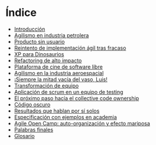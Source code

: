Índice
===

* [Introducción](00-introduccion.md)
* [Agilismo en industria petrolera](01-caso_petrolera.md)
* [Producto sin usuario](02-producto_sin_usuarios.md)
* [Reintento de implementación ágil tras fracaso](03-reintento.md)
* [XP para Dinosaurios](04-xp_dinos.md)
* [Refactoring de alto impacto](05-refactoring_groso.md)
* [Plataforma de cine de software libre](06-plataforma_cine.md)
* [Agilismo en la industria aeroespacial](07-caso_aeroespacial.md)
* [¡Siempre la mitad vacía del vaso, Luis!](08-mitad_vacia.md)
* [Transformación de equipo](09-transformacion_de_equipo.md)
* [Aplicación de scrum en un equipo de testing](10-testing-con-scrum.md)
* [El próximo paso hacía el collective code ownership](11-collective_ownership.md)
* [Código oscuro](12-codigo_oscuro.md)
* [Resultados que hablan por sí solos](13-resultados_que_hablan.md)
* [Especificación con ejemplos en academia](14-especificacion_con_ejemplos.md)
* [Agile Open Camp: auto-organización y efecto mariposa](15-el_aoc.md)
* [Palabras finales](16-palabras_finales.md)
* [Glosario](glosario.md)
